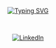 <p align="center">
    <a href="https://git.io/typing-svg"><img src="https://readme-typing-svg.demolab.com?font=Lobster&size=28&duration=4000&pause=500&color=0D38FF&background=A3A7A800&center=true&vCenter=true&width=650&lines=Hi%2C+I'm+Mohamad+Rageh!+%F0%9F%91%8B;I'm+a+Third+year+Computer+Science+student+at+GUC" alt="Typing SVG" /></a>
</p>

<br/>

<p align="center">
  <a href="https://www.linkedin.com/in/mohamad-rageh-7aa640263/">
    <img alt="LinkedIn" src="https://img.shields.io/badge/LinkedIn-0077B5?style=flat-square&logo=linkedin&logoColor=white"/>
  </a>
</p>

